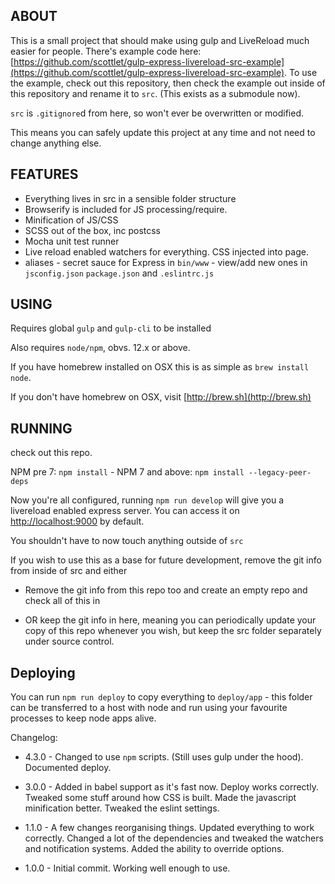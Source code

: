 ## ABOUT

This is a small project that should make using gulp and LiveReload much easier
for people. There's example code here: [https://github.com/scottlet/gulp-express-livereload-src-example](https://github.com/scottlet/gulp-express-livereload-src-example). To use the example,
check out this repository, then check the example out inside of this repository
and rename it to `src`. (This exists as a submodule now).

`src` is `.gitignore`d from here, so won't ever be overwritten or modified.

This means you can safely update this project at any time and not need to
change anything else.

## FEATURES

- Everything lives in src in a sensible folder structure
- Browserify is included for JS processing/require.
- Minification of JS/CSS
- SCSS out of the box, inc postcss
- Mocha unit test runner
- Live reload enabled watchers for everything. CSS injected into page.
- aliases - secret sauce for Express in `bin/www` - view/add new ones in `jsconfig.json` `package.json` and `.eslintrc.js`

## USING

Requires global `gulp` and `gulp-cli` to be installed

Also requires `node/npm`, obvs. 12.x or above.

If you have homebrew installed on OSX this is as simple as `brew install node`.

If you don't have homebrew on OSX, visit [http://brew.sh](http://brew.sh)

## RUNNING

check out this repo.

NPM pre 7: `npm install` - NPM 7 and above: `npm install --legacy-peer-deps`

Now you're all configured, running `npm run develop` will give you a livereload enabled express server. You can access it on
[http://localhost:9000](http://localhost:9000) by default.

You shouldn't have to now touch anything outside of `src`

If you wish to use this as a base for future development, remove the git info
from inside of src and either

- Remove the git info from this repo too and create an empty repo and check all of this in

- OR keep the git info in here, meaning you can periodically update your copy
  of this repo whenever you wish, but keep the src folder separately under source control.

## Deploying

You can run `npm run deploy` to copy everything to `deploy/app` - this folder can be transferred to a host with node and run using your favourite processes to keep node apps alive.

Changelog:

- 4.3.0 - Changed to use `npm` scripts. (Still uses gulp under the hood). Documented deploy.
- 3.0.0 - Added in babel support as it's fast now. Deploy works correctly. Tweaked some stuff around how CSS is built. Made the javascript minification better. Tweaked the eslint settings.
- 1.1.0 - A few changes reorganising things. Updated everything to work correctly.
  Changed a lot of the dependencies and tweaked the watchers and notification systems. Added the ability to override options.

- 1.0.0 - Initial commit. Working well enough to use.
